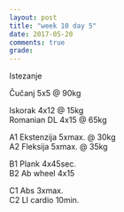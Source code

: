 ```yaml
---
layout: post
title: "week 10 day 5"
date: 2017-05-20
comments: true
grade:
---
```


Istezanje

Čučanj 5x5 @ 90kg  

Iskorak 4x12 @ 15kg  
Romanian DL 4x15 @ 65kg  

A1 Ekstenzija 5xmax. @ 30kg  
A2 Fleksija 5xmax. @ 35kg  

B1 Plank 4x45sec.  
B2 Ab wheel 4x15   

C1 Abs 3xmax.  
C2 LI cardio 10min.  
